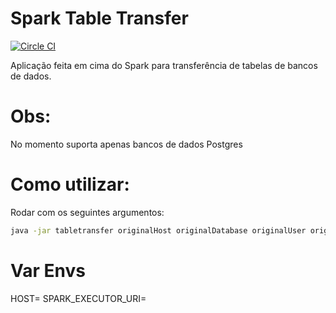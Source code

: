 # Spark Table Transfer
[![Circle CI](https://circleci.com/gh/xdevelsistemas/spark-table-transfer/tree/publish.svg?style=svg)](https://circleci.com/gh/xdevelsistemas/spark-table-transfer/tree/publish)

Aplicação feita em cima do Spark para transferência de tabelas de bancos de dados.

# Obs:
No momento suporta apenas bancos de dados Postgres

# Como utilizar:
Rodar com os seguintes argumentos:

```bash
java -jar tabletransfer originalHost originalDatabase originalUser originalPassword originalTable destinationHost destinationTable destinationUser destinationPasswordl destinationTable
```


# Var Envs
HOST=
SPARK_EXECUTOR_URI=
